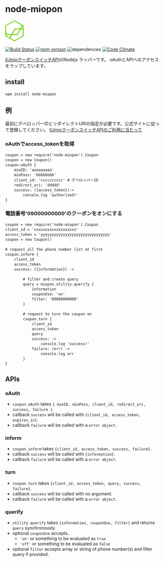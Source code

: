 # node-miopon

[<img src="icon.png" width="60" alt="アイコン">](https://www.npmjs.com/package/node-miopon
)

[![Build Status](https://travis-ci.org/KamataRyo/node-miopon.svg?branch=master)](https://travis-ci.org/KamataRyo/node-miopon)
[![npm version](https://badge.fury.io/js/node-miopon.svg)](https://badge.fury.io/js/node-miopon)
![dependencies](https://david-dm.org/kamataryo/node-miopon.svg)
[![Code Climate](https://codeclimate.com/github/KamataRyo/node-miopon/badges/gpa.svg)](https://codeclimate.com/github/KamataRyo/node-miopon)

[IIJmioクーポンスイッチAPI](https://www.iijmio.jp/hdd/coupon/mioponapi.jsp)のNodejs ラッパーです。
oAuthとAPIへのアクセスをラップしています。



## install
`npm install node-miopon`

## 例

最初にデベロッパーIDとリダイレクトURIの指定が必要です。公式サイトに従って登録してください。
[IIJmioクーポンスイッチAPIのご利用に当たって](https://www.iijmio.jp/hdd/coupon/mioponapi.jsp#goriyou)


### oAuthでaccess_tokenを取得
    coupon = new require('node-miopon').Coupon
    coupon = new Coupon()
    coupon.oAuth {
        mioID: 'aaaaaaaaa'
        mioPass: 'bbbbbbbb'
        client_id: 'cccccccccc' # デベロッパーID
        redirect_uri: 'ddddd'
        success: ({access_token})->
            console.log 'authorized!'
    }


### 電話番号'09000000000'のクーポンをオンにする
    coupon = new require('node-miopon').Coupon
    client_id = 'xxxxxxxxxxxxxxxxxxx'
    access_token = 'yyyyyyyyyyyyyyyyyyyyyyyyyyyyyyy'
    coupon = new Coupon()

    # request all the phone number list at first
    coupon.inform {
        client_id
        access_token
        success: ({information}) ->

            # filter and create query
            query = miopon.utility.querify {
                information
                couponUse: 'on'
                filter: '09000000000'
            }

            # request to turn the coupon on
            coupon.turn {
                client_id
                access_token
                query
                success: ->
                    console.log 'success!'
                failure: (err) ->
                    console.log err
            }
    }




## APIs

### oAuth

- `coupon.oAuth` takes `{ mioID, mioPass, client_id, redirect_uri, success, failure }`.
- callback `success` will be called with `{client_id, access_token, expires_in}`.
- callback `failure`  will be called with a `error object`.

### inform

- `coupon.inform` takes `{client_id, access_token, success, failure}`.
- callback `success` will be called with `{information}`.
- callback `failure`  will be called with a `error object`.

### turn

- `coupon.turn` takes `{client_id, access_token, query, success, failure}`.
- callback `success` will be called with no argument.
- callback `failure`  will be called with a `error object`.

### querify

- `utility.querify` takes `{information, couponUse, filter}` and returns `query` synchronously.
- optional `couponUse` accepts..
    + `'on'` or something to be evaluated as `true`
    + `'off'` or something to be evaluated as `false`
- optional `filter` accepts array or string of phone number(s) and filter query if provided.
